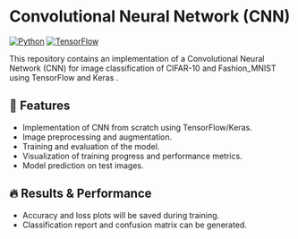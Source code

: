 # Convolutional Neural Network (CNN)

[![Python](https://img.shields.io/badge/Python-3.x-blue.svg)](https://www.python.org/)
[![TensorFlow](https://img.shields.io/badge/TensorFlow-2.x-orange.svg)](https://www.tensorflow.org/)

This repository contains an implementation of a Convolutional Neural Network (CNN) for image classification of CIFAR-10 and Fashion_MNIST using TensorFlow and Keras .

## 📌 Features
- Implementation of CNN from scratch using TensorFlow/Keras.
- Image preprocessing and augmentation.
- Training and evaluation of the model.
- Visualization of training progress and performance metrics.
- Model prediction on test images.

## 🔥 Results & Performance
- Accuracy and loss plots will be saved during training.
- Classification report and confusion matrix can be generated.
